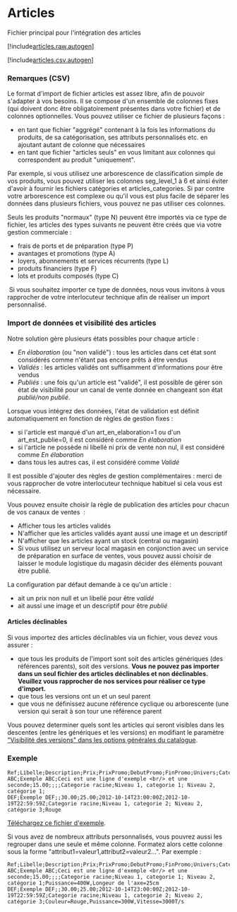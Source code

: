 # Articles

Fichier principal pour l'intégration des articles

[!include[articles.raw.autogen](articles.raw.autogen.md)]

[!include[articles.csv.autogen](articles.csv.autogen.md)]

<!-- [!include[articles.xml.autogen](articles.xml.autogen.md)]--> 

### Remarques (CSV)

Le format d'import de fichier articles est assez libre, afin de pouvoir s'adapter à vos besoins. Il se compose d'un ensemble de colonnes fixes (qui doivent donc être obligatoirement présentes dans votre fichier) et de colonnes optionnelles. Vous pouvez utiliser ce fichier de plusieurs façons :

*   en tant que fichier "aggrégé" contenant à la fois les informations du produits, de sa catégorisation, ses attributs personnalisés etc. en ajoutant autant de colonne que nécessaires
*   en tant que fichier "articles seuls" en vous limitant aux colonnes qui correspondent au produit "uniquement".

Par exemple, si vous utilisez une arborescence de classification simple de vos produits, vous pouvez utiliser les colonnes seg\_level\_1 à 6 et ainsi éviter d'avoir à fournir les fichiers catégories et articles\_categories. Si par contre votre arborescence est complexe ou qu'il vous est plus facile de séparer les données dans plusieurs fichiers, vous pouvez ne pas utiliser ces colonnes.

Seuls les produits "normaux" (type N) peuvent être importés via ce type de fichier, les articles des types suivants ne peuvent être créés que via votre gestion commerciale :

*   frais de ports et de préparation (type P)
*   avantages et promotions (type A)
*   loyers, abonnements et services récurrents (type L)
*   produits financiers (type F)
*   lots et produits composés (type C)

 Si vous souhaitez importer ce type de données, nous vous invitons à vous rapprocher de votre interlocuteur technique afin de réaliser un import personnalisé.

### Import de données et visibilité des articles

Notre solution gère plusieurs états possibles pour chaque article :

*   _En élaboration_ (ou "non validé") : tous les articles dans cet état sont considérés comme n'étant pas encore prêts à être vendus
*   _Validés_ : les articles validés ont suffisamment d'informations pour être vendus
*   _Publiés_ : une fois qu'un article est "validé", il est possible de gérer son état de visibilité pour un canal de vente donnée en changeant son état _publié/non publié_.

Lorsque vous intégrez des données, l'état de validation est définit automatiquement en fonction de règles de gestion fixes :

*   si l'article est marqué d'un art\_en\_elaboration=1 ou d'un art\_est\_publie=0, il est considéré comme _En élaboration_
*   si l'article ne possède ni libellé ni prix de vente non nul, il est considéré comme _En élaboration_
*   dans tous les autres cas, il est considéré comme _Validé_

Il est possible d'ajouter des règles de gestion complémentaires : merci de vous rapprocher de votre interlocuteur technique habituel si cela vous est nécessaire.

Vous pouvez ensuite choisir la règle de publication des articles pour chacun de vos canaux de ventes  :

*   Afficher tous les articles validés
*   N'afficher que les articles validés ayant aussi une image et un descriptif
*   N'afficher que les articles ayant un stock (central ou magasin)
*   Si vous utilisez un serveur local magasin en conjonction avec un service de préparation en surface de ventes, vous pouvez aussi choisir de laisser le module logistique du magasin décider des éléments pouvant être publié.

La configuration par défaut demande à ce qu'un article :

*   ait un prix non null et un libellé pour être _validé_
*   ait aussi une image et un descriptif pour être _publié_

#### Articles déclinables

Si vous importez des articles déclinables via un fichier, vous devez vous assurer :

*   que tous les produits de l'import sont soit des articles génériques (des références parents), soit des versions. **Vous ne pouvez pas importer dans un seul fichier des articles déclinables et non déclinables. Veuillez vous rapprocher de nos services pour réaliser ce type d'import.**
*   que tous les versions ont un et un seul parent
*   que vous ne définissez aucune référence cyclique ou arborescente (une version qui serait à son tour une référence parent

Vous pouvez determiner quels sont les articles qui seront visibles dans les descentes (entre les génériques et les versions) en modifiant le paramètre ["Visibilité des versions" dans les options générales du catalogue](/fr-fr/office/settings/catalogue/articles/index.md).

### Exemple

``` csv
Ref;Libelle;Description;Prix;PrixPromo;DebutPromo;FinPromo;Univers;Categorie;SousCategorie;Couleur
ABC;Exemple ABC;Ceci est une ligne d'exemple <br/> et une seconde;15.00;;;;Categorie racine;Niveau 1, categorie 1; Niveau 2, catégorie 1;
DEF;Exemple DEF;;30.00;25.00;2012-10-14T23:00:00Z;2012-10-19T22:59:59Z;Categorie racine;Niveau 1, categorie 2; Niveau 2, catégorie 3;Rouge
```

[Téléchargez ce fichier d'exemple](https://simplementedata.blob.core.windows.net/integrateurs/catalog/articles-samples.txt "Fichier exemple").

Si vous avez de nombreux attributs personnalisés, vous pouvrez aussi les regrouper dans une seule et même colonne. Formatez alors cette colonne sous la forme "attribut1=valeur1,attribut2=valeur2...". Par exemple :

``` csv
Ref;Libelle;Description;Prix;PrixPromo;DebutPromo;FinPromo;Univers;Categorie;SousCategorie;Attributs
ABC;Exemple ABC;Ceci est une ligne d'exemple <br/> et une seconde;15.00;;;;Categorie racine;Niveau 1, categorie 1; Niveau 2, catégorie 1;Puissance=400W,Longeur de l'axe=25cm
DEF;Exemple DEF;;30.00;25.00;2012-10-14T23:00:00Z;2012-10-19T22:59:59Z;Categorie racine;Niveau 1, categorie 2; Niveau 2, catégorie 3;Couleur=Rouge,Puissance=300W,Vitesse=3000T/s
```
